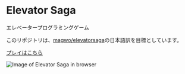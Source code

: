 Elevator Saga
===================
エレベータープログラミングゲーム

このリポジトリは、[magwo/elevatorsaga](https://github.com/magwo/elevatorsaga)の日本語訳を目標としています。

[プレイはこちら](https://yukitomoda.github.io/elevatorsaga/)

![Image of Elevator Saga in browser](https://raw.githubusercontent.com/magwo/elevatorsaga/master/images/screenshot.png)
